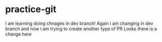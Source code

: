 # practice-git
I am learning doing chnages in dev branch!
Again i am changing in dev branch and now i am trying to create another type of PR
Looks there is a change here
